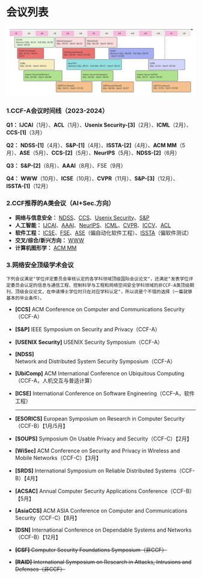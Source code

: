# 会议列表

![confDDLv1](./confDDLv3.png)

### 1.CCF-A会议时间线（2023-2024）

**Q1：** **IJCAI**（1月）、**ACL**（1月）、**Usenix Security-[3]**（2月）、**ICML**（2月）、**CCS-[1]**（3月）

**Q2：** **NDSS-[1]**（4月）、**S&P-[1]**（4月）、**ISSTA-[2]**（4月）、**ACM MM**（5月）、**ASE**（5月）、**CCS-[2]**（5月）、**NeurIPS**（5月）、**NDSS-[2]**（6月）

**Q3：** **S&P-[2]**（8月）、**AAAI**（8月）、FSE（9月）

**Q4：** **WWW**（10月）、**ICSE**（10月）、**CVPR**（11月）、**S&P-[3]**（12月）、**ISSTA-[1]**（12月）

### 2.CCF推荐的A类会议（AI+Sec.方向）

- **网络与信息安全：** [NDSS](http://dblp.uni-trier.de/db/conf/ndss/)、[CCS](http://dblp.uni-trier.de/db/conf/ccs/)、[Usenix Security](http://dblp.uni-trier.de/db/conf/uss/)、[S&P](http://dblp.uni-trier.de/db/conf/sp/)
- **人工智能：** [IJCAI](http://dblp.uni-trier.de/db/conf/ijcai/)、[AAAI](http://dblp.uni-trier.de/db/conf/aaai/)、[NeurIPS](http://dblp.uni-trier.de/db/conf/nips/)、[ICML](http://dblp.uni-trier.de/db/conf/icml/)、[CVPR](http://dblp.uni-trier.de/db/conf/cvpr/)、[ICCV](http://dblp.uni-trier.de/db/conf/iccv/)、[ACL](http://dblp.uni-trier.de/db/conf/acl/)
- **软件工程：** [ICSE](http://dblp.uni-trier.de/db/conf/icse/)、[FSE](http://dblp.uni-trier.de/db/conf/sigsoft/)、[ASE](http://dblp.uni-trier.de/db/conf/kbse/)（偏自动化软件工程）、[ISSTA](http://dblp.uni-trier.de/db/conf/issta/)（偏软件测试）
- **交叉/综合/新兴方向：** [WWW](http://dblp.uni-trier.de/db/conf/www/)
- **计算机图形学：** [ACM MM](http://dblp.uni-trier.de/db/conf/mm/)

### 3.网络安全顶级学术会议

`下列会议满足"学位评定委员会审核认定的各学科领域顶级国际会议论文"，还满足"发表学位评定委员会认定的信息与通信工程、控制科学与工程和网络空间安全学科领域的非CCF-A类顶级期刊、顶级会议论文，在申请博士学位时只在对应学科认定"，所以说是个不错的选择（一篇就够基本的毕业条件）。`

- **[CCS]** ACM Conference on Computer and Communications Security（CCF-A）

- **[S&P]** IEEE Symposium on Security and Privacy（CCF-A）

- **[USENIX Security]** USENIX Security Symposium（CCF-A）

- **[NDSS]** Network and Distributed System Security Symposium（CCF-A）

- **[UbiComp]** ACM International Conference on Ubiquitous Computing（CCF-A，人机交互与普适计算）

- **[ICSE]** International Conference on Software Engineering（CCF-A，软件工程）

  ---
  
- **[ESORICS]** European Symposium on Research in Computer Security（CCF-B）【1月/5月】

- **[SOUPS]** Symposium On Usable Privacy and Security（CCF-C）【2月】

- **[WiSec]** ACM Conference on Security and Privacy in Wireless and Mobile Networks（CCF-C）【3月】

- **[SRDS]** International Symposium on Reliable Distributed Systems（CCF-B）【4月】

- **[ACSAC]** Annual Computer Security Applications Conference（CCF-B）【5月】

- **[AsiaCCS]** ACM ASIA Conference on Computer and Communications Security（CCF-C）【8月】
- **[DSN]** International Conference on Dependable Systems and Networks（CCF-B）【12月】
- ~~**[CSF]** Computer Security Foundations Symposium（非CCF）~~
- ~~**[RAID]** International Symposium on Research in Attacks, Intrusions and Defenses（非CCF）~~

